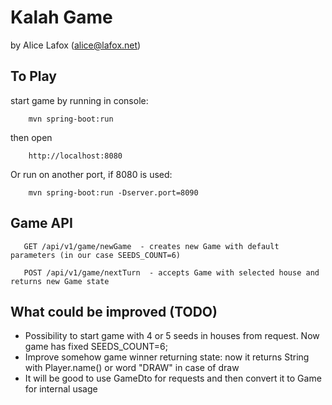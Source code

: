 # Kalah Game
by Alice Lafox (alice@lafox.net)

## To Play
start game by running in console:
        
        mvn spring-boot:run
then open 

        http://localhost:8080
           
Or run on another port, if 8080 is used:       
            
        mvn spring-boot:run -Dserver.port=8090
        
## Game API

       GET /api/v1/game/newGame  - creates new Game with default parameters (in our case SEEDS_COUNT=6)
        
       POST /api/v1/game/nextTurn  - accepts Game with selected house and returns new Game state
       
## What could be improved (TODO)

* Possibility to start game with 4 or 5 seeds in houses from request. Now game has fixed SEEDS_COUNT=6;
* Improve somehow game winner returning state: now it returns String with Player.name() or word "DRAW" in case of draw 
* It will be good to use GameDto for requests and then convert it to Game for internal usage
